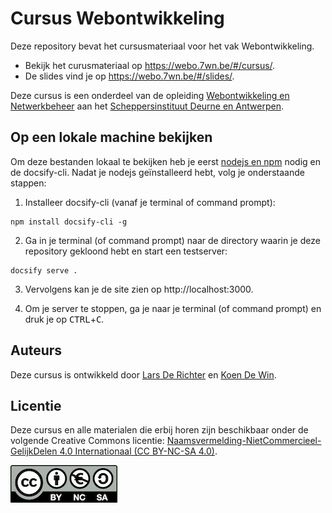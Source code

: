 # Cursus Webontwikkeling

Deze repository bevat het cursusmateriaal voor het vak Webontwikkeling.

- Bekijk het curusmateriaal op https://webo.7wn.be/#/cursus/.
- De slides vind je op https://webo.7wn.be/#/slides/.

Deze cursus is een onderdeel van de opleiding [Webontwikkeling en Netwerkbeheer](https://webontwikkeling-netwerkbeheer.be/) aan het [Scheppersinstituut Deurne en Antwerpen](https://www.scheppers.be/).

## Op een lokale machine bekijken

Om deze bestanden lokaal te bekijken heb je eerst [nodejs en npm](https://nodejs.org/) nodig en de docsify-cli. Nadat je nodejs geïnstalleerd hebt, volg je onderstaande stappen:

1. Installeer docsify-cli (vanaf je terminal of command prompt):

```
npm install docsify-cli -g
```

2. Ga in je terminal (of command prompt) naar de directory waarin je deze repository gekloond hebt en start een testserver:

```
docsify serve .
```

3. Vervolgens kan je de site zien op http://localhost:3000.

4. Om je server te stoppen, ga je naar je terminal (of command prompt) en druk je op <kbd>CTRL</kbd>+<kbd>C</kbd>.

## Auteurs

Deze cursus is ontwikkeld door [Lars De Richter](https://github.com/lars-derichter) en [Koen De Win](https://github.com/koendewin).

## Licentie

Deze cursus en alle materialen die erbij horen zijn beschikbaar onder de volgende Creative Commons licentie: [Naamsvermelding-NietCommercieel-GelijkDelen 4.0 Internationaal (CC BY-NC-SA 4.0)](https://creativecommons.org/licenses/by-nc-sa/4.0/deed.nl).

[![CC BY-NC-SA 4.0](by-nc-sa.eu.png)](https://creativecommons.org/licenses/by-nc-sa/4.0/deed.nl)
